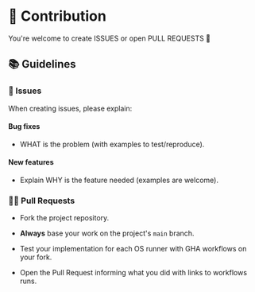 # 🤝 Contribution

You're welcome to create ISSUES or open PULL REQUESTS 🚀

## 📚 Guidelines

### 🚦 Issues

When creating issues, please explain:

#### Bug fixes

- WHAT is the problem (with examples to test/reproduce).

#### New features

- Explain WHY is the feature needed (examples are welcome).

### 🧑‍💻 Pull Requests

- Fork the project repository.

- **Always** base your work on the project's `main` branch.

- Test your implementation for each OS runner with GHA workflows on your fork.

- Open the Pull Request informing what you did with links to workflows runs.
